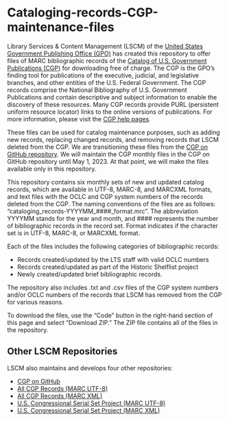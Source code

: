 # Cataloging-records-CGP-maintenance-files

Library Services & Content Management (LSCM) of the [United States Government Publishing Office (GPO)](https://www.gpo.gov) has created this repository to offer files of MARC bibliographic records of the [Catalog of U.S. Government Publications (CGP)](https://catalog.gpo.gov/F) for downloading free of charge. The CGP is the GPO’s finding tool for publications of the executive, judicial, and legislative branches, and other entities of the U.S. Federal Government. The CGP records comprise the National Bibliography of U.S. Government Publications and contain descriptive and subject information to enable the discovery of these resources. Many CGP records provide PURL (persistent uniform resource locator) links to the online versions of publications. For more information, please visit the [CGP help pages](https://catalog.gpo.gov/cgphelp/en/help.html).

These files can be used for catalog maintenance purposes, such as adding new records, replacing changed records, and removing records that LSCM deleted from the CGP. We are transitioning these files from the [CGP on GitHub repository](https://github.com/usgpo/cataloging-records). We will maintain the CGP monthly files in the CGP on GitHub repository until May 1, 2023. At that point, we will make the files available only in this repository.

This repository contains six monthly sets of new and updated catalog records, which are available in UTF-8, MARC-8, and MARCXML formats, and text files with the OCLC and CGP system numbers of the records deleted from the CGP. The naming conventions of the files are as follows: “cataloging_records-YYYYMM_####_format.mrc”. The abbreviation YYYYMM stands for the year and month, and #### represents the number of bibliographic records in the record set. Format indicates if the character set is in UTF-8, MARC-8, or MARCXML format.

Each of the files includes the following categories of bibliographic records:

- Records created/updated by the LTS staff with valid OCLC numbers
- Records created/updated as part of the Historic Shelflist project
- Newly created/updated brief bibliographic records.

The repository also includes .txt and .csv files of the CGP system numbers and/or OCLC numbers of the records that LSCM has removed from the CGP for various reasons.

To download the files, use the “Code” button in the right-hand section of this page and select “Download ZIP.” The ZIP file contains all of the files in the repository.

## Other LSCM Repositories

LSCM also maintains and develops four other repositories:

- [CGP on GitHub](https://github.com/usgpo/cataloging-records)
- [All CGP Records (MARC UTF-8)](https://github.com/usgpo/cataloging-records-all-cgp-utf8)
- [All CGP Records (MARC XML)](https://github.com/usgpo/cataloging-records-all-cgp-marcxml)
- [U.S. Congressional Serial Set Project (MARC UTF-8)](https://github.com/usgpo/cataloging-records-serial-set-utf8)
- [U.S. Congressional Serial Set Project (MARC XML)](https://github.com/usgpo/cataloging-records-serial-set-marcxml)
